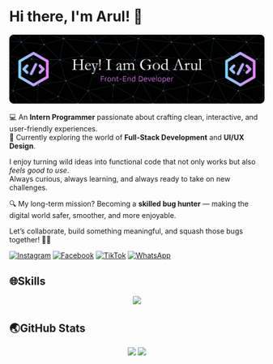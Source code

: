 # Hi there, I'm Arul! 👋

![GodDArul](img/github-header-banner%20(1).png)

💻 An **Intern Programmer** passionate about crafting clean, interactive, and user-friendly experiences.  
🚀 Currently exploring the world of **Full-Stack Development** and **UI/UX Design**.  

I enjoy turning wild ideas into functional code that not only works but also *feels good to use*.  
Always curious, always learning, and always ready to take on new challenges.  

🔍 My long-term mission? Becoming a **skilled bug hunter** — making the digital world safer, smoother, and more enjoyable.  

Let’s collaborate, build something meaningful, and squash those bugs together! 🐛✨

[![Instagram](https://img.shields.io/badge/Instagram-E4405F?style=for-the-badge&logo=instagram&logoColor=white)](https://www.instagram.com/nazzrooll/?hl=en) [![Facebook](https://img.shields.io/badge/Facebook-1877F2?style=for-the-badge&logo=facebook&logoColor=white)](https://www.facebook.com/gayus.221665/) [![TikTok](https://img.shields.io/badge/TikTok-000000?style=for-the-badge&logo=tiktok&logoColor=white)](https://www.tiktok.com/@ilhamnewww3) [![WhatsApp](https://img.shields.io/badge/WhatsApp-25D366?style=for-the-badge&logo=WhatsApp&logoColor=white)](https://wa.me/62882007223037)

## 🌐Skills

<p align="center">
  <a href="https://skillicons.dev">
    <img src="https://skillicons.dev/icons?i=git,wordpress,vscode,html,css,php" />
  </a>
</p>

## 🌏GitHub Stats

<p align="center">
  <img src="https://github-readme-stats.vercel.app/api?username=GodDArul&theme=aura&hide_border=false&include_all_commits=true&count_private=false" width="430" />
  <img src="https://nirzak-streak-stats.vercel.app/?user=GodDArul&theme=aura&hide_border=false" width="430" />
</p>